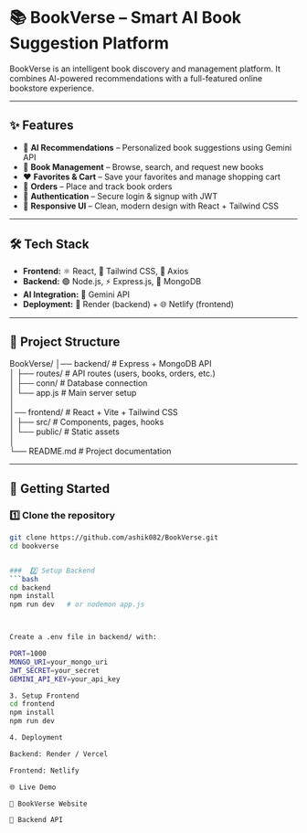 # 📚 BookVerse – Smart AI Book Suggestion Platform  

BookVerse is an intelligent book discovery and management platform. It combines AI-powered recommendations with a full-featured online bookstore experience.  

---

## ✨ Features  

- 🤖 **AI Recommendations** – Personalized book suggestions using Gemini API  
- 📖 **Book Management** – Browse, search, and request new books  
- ❤️ **Favorites & Cart** – Save your favorites and manage shopping cart  
- 🛒 **Orders** – Place and track book orders  
- 🔑 **Authentication** – Secure login & signup with JWT  
- 📱 **Responsive UI** – Clean, modern design with React + Tailwind CSS  

---

## 🛠️ Tech Stack  

- **Frontend:** ⚛️ React, 🎨 Tailwind CSS, 🔗 Axios  
- **Backend:** 🟢 Node.js, ⚡ Express.js, 🍃 MongoDB  
- **AI Integration:** 🤖 Gemini API  
- **Deployment:** 🚀 Render (backend) + 🌐 Netlify (frontend)  

---

## 📂 Project Structure  

BookVerse/
│── backend/        # Express + MongoDB API  
│   ├── routes/     # API routes (users, books, orders, etc.)  
│   ├── conn/       # Database connection  
│   └── app.js      # Main server setup  
│  
│── frontend/       # React + Vite + Tailwind CSS  
│   ├── src/        # Components, pages, hooks  
│   └── public/     # Static assets  
│  
└── README.md       # Project documentation


---

## 🚀 Getting Started  

### 1️⃣ Clone the repository  
```bash
git clone https://github.com/ashik082/BookVerse.git
cd bookverse


###  2️⃣ Setup Backend
```bash
cd backend
npm install
npm run dev   # or nodemon app.js



Create a .env file in backend/ with:

PORT=1000
MONGO_URI=your_mongo_uri
JWT_SECRET=your_secret
GEMINI_API_KEY=your_api_key

3. Setup Frontend
cd frontend
npm install
npm run dev

4. Deployment

Backend: Render / Vercel

Frontend: Netlify

🌐 Live Demo

🔗 BookVerse Website

🔗 Backend API
